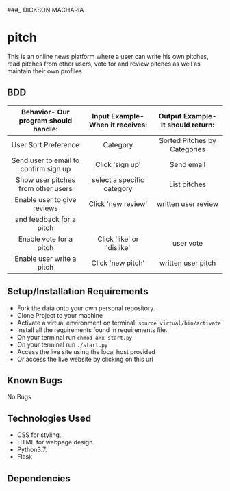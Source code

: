 ###_ DICKSON MACHARIA
# pitch
This is an online news platform where a user can write his own pitches, read pitches from other users, vote for and review pitches as well as maintain their own profiles 
## BDD
| Behavior- Our program should handle: | Input Example- When it receives: | Output Example- It should return: |
| :----------------------------------: | :------------------------------: | :-------------------------------: |
| User Sort Preference                 | Category                         | Sorted Pitches by Categories      |
| Send user to email to confirm sign up| Click 'sign up'                  | Send email                        |
| Show user pitches from other users   | select a specific category       | List pitches                      |
| Enable user to give reviews          | Click 'new review'               | written user review               |
| and feedback for a pitch             |                                  |                                   |
| Enable vote for a pitch              | Click 'like' or 'dislike'        | user vote                         |
| Enable user write a pitch            | Click 'new pitch'                | written user pitch                |

## Setup/Installation Requirements
* Fork the data onto your own personal repository.
* Clone Project to your machine
* Activate a virtual environment on terminal: `source virtual/bin/activate`
* Install all the requirements found in requirements file.
* On your terminal run `chmod a+x start.py`
* On your terminal run `./start.py`
* Access the live site using the local host provided
* Or access the live website by clicking on this url

## Known Bugs
No Bugs

## Technologies Used
* CSS for styling.
* HTML for webpage design.
* Python3.7.
* Flask

## Dependencies
